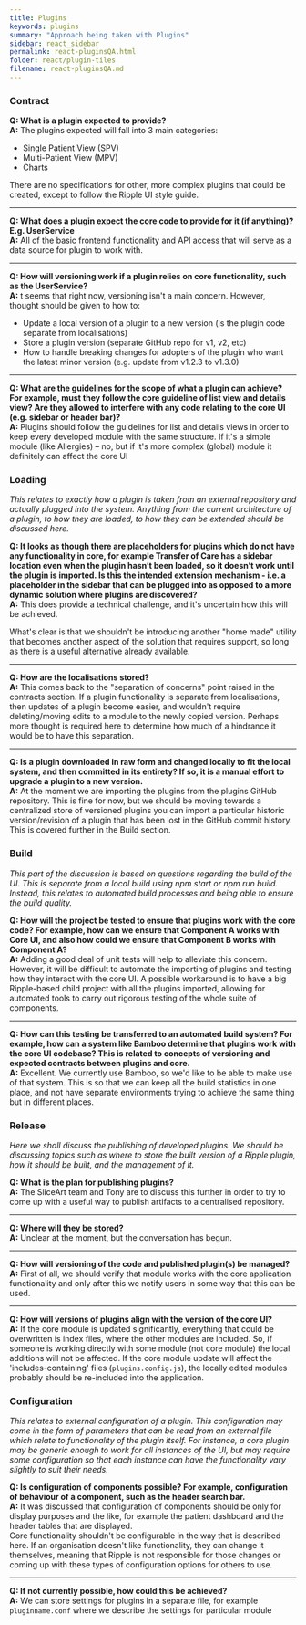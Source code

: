 ```yaml
---
title: Plugins
keywords: plugins
summary: "Approach being taken with Plugins"
sidebar: react_sidebar
permalink: react-pluginsQA.html
folder: react/plugin-tiles
filename: react-pluginsQA.md
---
```


### Contract  
**Q: What is a plugin expected to provide?**   
**A:** The plugins expected will fall into 3 main categories:  
- Single Patient View (SPV)  
- Multi-Patient View (MPV)  
- Charts  

There are no specifications for other, more complex plugins that could be created, except to follow the Ripple UI style guide.    

***

**Q: What does a plugin expect the core code to provide for it (if anything)? E.g. UserService**        
**A:** All of the basic frontend functionality and API access that will serve as a data source for plugin to work with.     

***

**Q: How will versioning work if a plugin relies on core functionality, such as the UserService?**   
**A:** t seems that right now, versioning isn't a main concern. However, thought should be given to how to:  
- Update a local version of a plugin to a new version (is the plugin code separate from localisations)  
- Store a plugin version (separate GitHub repo for v1, v2, etc)  
- How to handle breaking changes for adopters of the plugin who want the latest minor version (e.g. update from v1.2.3 to v1.3.0)  

***

**Q: What are the guidelines for the scope of what a plugin can achieve? For example, must they follow the core guideline of list view and details view? Are they allowed to interfere with any code relating to the core UI (e.g. sidebar or header bar)?**  
**A:** Plugins should follow the guidelines for list and details views in order to keep every developed module with the same structure. If it's a simple module (like Allergies) – no, but if it's more complex (global) module it definitely can affect the core UI  

### Loading
_This relates to exactly how a plugin is taken from an external repository and actually plugged into the system. Anything from the current architecture of a plugin, to how they are loaded, to how they can be extended should be discussed here._  

**Q: It looks as though there are placeholders for plugins which do not have any functionality in core, for example Transfer of Care has a sidebar location even when the plugin hasn’t been loaded, so it doesn’t work until the plugin is imported. Is this the intended extension mechanism - i.e. a placeholder in the sidebar that can be plugged into as opposed to a more dynamic solution where plugins are discovered?**  
**A:** This does provide a technical challenge, and it's uncertain how this will be achieved.  

What's clear is that we shouldn't be introducing another "home made" utility that becomes another aspect of the solution that requires support, so long as there is a useful alternative already available.    

***

**Q: How are the localisations stored?**   
**A:** This comes back to the "separation of concerns" point raised in the contracts section. If a plugin functionality is separate from localisations, then updates of a plugin become easier, and wouldn't require deleting/moving edits to a module to the newly copied version. Perhaps more thought is required here to determine how much of a hindrance it would be to have this separation.  

***

**Q:  Is a plugin downloaded in raw form and changed locally to fit the local system, and then committed in its entirety? If so, it is a manual effort to upgrade a plugin to a new version.**     
**A:** At the moment we are importing the plugins from the plugins GitHub repository. This is fine for now, but we should be moving towards a centralized store of versioned plugins you can import a particular historic version/revision of a plugin that has been lost in the GitHub commit history. This is covered further in the Build section.  

### Build
_This part of the discussion is based on questions regarding the build of the UI. This is separate from a local build using npm start or npm run build. Instead, this relates to automated build processes and being able to ensure the build quality._  

**Q: How will the project be tested to ensure that plugins work with the core code? For example, how can we ensure that Component A works with Core UI, and also how could we ensure that Component B works with Component A?**     
**A:** Adding a good deal of unit tests will help to alleviate this concern. However, it will be difficult to automate the importing of plugins and testing how they interact with the core UI. A possible workaround is to have a big Ripple-based child project with all the plugins imported, allowing for automated tools to carry out rigorous testing of the whole suite of components.     

***

**Q: How can this testing be transferred to an automated build system? For example, how can a system like Bamboo determine that plugins work with the core UI codebase? This is related to concepts of versioning and expected contracts between plugins and core.**   
**A:** Excellent. We currently use Bamboo, so we'd like to be able to make use of that system. This is so that we can keep all the build statistics in one place, and not have separate environments trying to achieve the same thing but in different places.  

### Release
_Here we shall discuss the publishing of developed plugins. We should be discussing topics such as where to store the built version of a Ripple plugin, how it should be built, and the management of it._  

**Q: What is the plan for publishing plugins?**   
**A:** The SliceArt team and Tony are to discuss this further in order to try to come up with a useful way to publish artifacts to a centralised repository.  

***

**Q: Where will they be stored?**  
**A:** Unclear at the moment, but the conversation has begun.  

***

**Q: How will versioning of the code and published plugin(s) be managed?**    
**A:** First of all, we should verify that module works with the core application functionality and only after this we notify users in some way that this can be used.  

***

**Q: How will versions of plugins align with the version of the core UI?**  
**A:** If the core module is updated significantly, everything that could be overwritten is index files, where the other modules are included. So, if someone is working directly with some module (not core module)  the local additions will not be affected. If the core module update will affect the 'includes-containing' files (`plugins.config.js`), the locally edited modules probably should be re-included into the application.

### Configuration
_This relates to external configuration of a plugin. This configuration may come in the form of parameters that can be read from an external file which relate to functionality of the plugin itself. For instance, a core plugin may be generic enough to work for all instances of the UI, but may require some configuration so that each instance can have the functionality vary slightly to suit their needs._  

**Q: Is configuration of components possible? For example, configuration of behaviour of a component, such as the header search bar.**    
**A:** It was discussed that configuration of components should be only for display purposes and the like, for example the patient dashboard and the header tables that are displayed.  
Core functionality shouldn't be configurable in the way that is described here. If an organisation doesn't like functionality, they can change it themselves, meaning that Ripple is not responsible for those changes or coming up with these types of configuration options for others to use.  

***

**Q: If not currently possible, how could this be achieved?**  
**A:** We can store settings for plugins In a separate file, for example `pluginname.conf` where we describe the settings for particular module  
